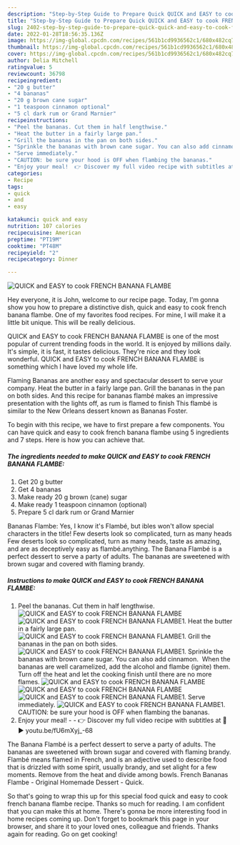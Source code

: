 ```yaml
---
description: "Step-by-Step Guide to Prepare Quick QUICK and EASY to cook FRENCH BANANA FLAMBE"
title: "Step-by-Step Guide to Prepare Quick QUICK and EASY to cook FRENCH BANANA FLAMBE"
slug: 2402-step-by-step-guide-to-prepare-quick-quick-and-easy-to-cook-french-banana-flambe
date: 2022-01-28T18:56:35.136Z
image: https://img-global.cpcdn.com/recipes/561b1cd9936562c1/680x482cq70/quick-and-easy-to-cook-french-banana-flambe-recipe-main-photo.jpg
thumbnail: https://img-global.cpcdn.com/recipes/561b1cd9936562c1/680x482cq70/quick-and-easy-to-cook-french-banana-flambe-recipe-main-photo.jpg
cover: https://img-global.cpcdn.com/recipes/561b1cd9936562c1/680x482cq70/quick-and-easy-to-cook-french-banana-flambe-recipe-main-photo.jpg
author: Delia Mitchell
ratingvalue: 5
reviewcount: 36798
recipeingredient:
- "20 g butter"
- "4 bananas"
- "20 g brown cane sugar"
- "1 teaspoon cinnamon optional"
- "5 cl dark rum or Grand Marnier"
recipeinstructions:
- "Peel the bananas. Cut them in half lengthwise."
- "Heat the butter in a fairly large pan."
- "Grill the bananas in the pan on both sides."
- "Sprinkle the bananas with brown cane sugar. You can also add cinnamon.  When the bananas are well caramelized, add the alcohol and flambe (ignite) them. Turn off the heat and let the cooking finish until there are no more flames."
- "Serve immediately."
- "CAUTION: be sure your hood is OFF when flambing the bananas."
- "Enjoy your meal!  👉 Discover my full video recipe with subtitles at 🎦 ► youtu.be/fU6mXyj_-68"
categories:
- Recipe
tags:
- quick
- and
- easy

katakunci: quick and easy 
nutrition: 107 calories
recipecuisine: American
preptime: "PT19M"
cooktime: "PT48M"
recipeyield: "2"
recipecategory: Dinner

---
```



![QUICK and EASY to cook FRENCH BANANA FLAMBE](https://img-global.cpcdn.com/recipes/561b1cd9936562c1/680x482cq70/quick-and-easy-to-cook-french-banana-flambe-recipe-main-photo.jpg)

Hey everyone, it is John, welcome to our recipe page. Today, I'm gonna show you how to prepare a distinctive dish, quick and easy to cook french banana flambe. One of my favorites food recipes. For mine, I will make it a little bit unique. This will be really delicious.

QUICK and EASY to cook FRENCH BANANA FLAMBE is one of the most popular of current trending foods in the world. It is enjoyed by millions daily. It's simple, it is fast, it tastes delicious. They're nice and they look wonderful. QUICK and EASY to cook FRENCH BANANA FLAMBE is something which I have loved my whole life.

Flaming Bananas are another easy and spectacular dessert to serve your company. Heat the butter in a fairly large pan. Grill the bananas in the pan on both sides. And this recipe for bananas flambé makes an impressive presentation with the lights off, as rum is flamed to finish This flambé is similar to the New Orleans dessert known as Bananas Foster.


To begin with this recipe, we have to first prepare a few components. You can have quick and easy to cook french banana flambe using 5 ingredients and 7 steps. Here is how you can achieve that.

<!--inarticleads1-->

##### The ingredients needed to make QUICK and EASY to cook FRENCH BANANA FLAMBE:

1. Get 20 g butter
1. Get 4 bananas
1. Make ready 20 g brown (cane) sugar
1. Make ready 1 teaspoon cinnamon (optional)
1. Prepare 5 cl dark rum or Grand Marnier


Bananas Flambe: Yes, I know it&#39;s Flambé, but ibles won&#39;t allow special characters in the title! Few deserts look so complicated, turn as many heads Few deserts look so complicated, turn as many heads, taste as amazing, and are as deceptively easy as flambé.anything. The Banana Flambé is a perfect dessert to serve a party of adults. The bananas are sweetened with brown sugar and covered with flaming brandy. 

<!--inarticleads2-->

##### Instructions to make QUICK and EASY to cook FRENCH BANANA FLAMBE:

1. Peel the bananas. Cut them in half lengthwise.
<img src="//assets-global.cpcdn.com/assets/icons/button_play-2c75c40dde080a61004c1f40b05d8f140eaff45d7e9e6481dc71c63d2e7c4909.png" alt="QUICK and EASY to cook FRENCH BANANA FLAMBE"><img src="//assets-global.cpcdn.com/assets/icons/button_play-2c75c40dde080a61004c1f40b05d8f140eaff45d7e9e6481dc71c63d2e7c4909.png" alt="QUICK and EASY to cook FRENCH BANANA FLAMBE">1. Heat the butter in a fairly large pan.
<img src="//assets-global.cpcdn.com/assets/icons/button_play-2c75c40dde080a61004c1f40b05d8f140eaff45d7e9e6481dc71c63d2e7c4909.png" alt="QUICK and EASY to cook FRENCH BANANA FLAMBE">1. Grill the bananas in the pan on both sides.
<img src="//assets-global.cpcdn.com/assets/icons/button_play-2c75c40dde080a61004c1f40b05d8f140eaff45d7e9e6481dc71c63d2e7c4909.png" alt="QUICK and EASY to cook FRENCH BANANA FLAMBE">1. Sprinkle the bananas with brown cane sugar. You can also add cinnamon.  When the bananas are well caramelized, add the alcohol and flambe (ignite) them. Turn off the heat and let the cooking finish until there are no more flames.
<img src="//assets-global.cpcdn.com/assets/icons/button_play-2c75c40dde080a61004c1f40b05d8f140eaff45d7e9e6481dc71c63d2e7c4909.png" alt="QUICK and EASY to cook FRENCH BANANA FLAMBE"><img src="//assets-global.cpcdn.com/assets/icons/button_play-2c75c40dde080a61004c1f40b05d8f140eaff45d7e9e6481dc71c63d2e7c4909.png" alt="QUICK and EASY to cook FRENCH BANANA FLAMBE"><img src="//assets-global.cpcdn.com/assets/icons/button_play-2c75c40dde080a61004c1f40b05d8f140eaff45d7e9e6481dc71c63d2e7c4909.png" alt="QUICK and EASY to cook FRENCH BANANA FLAMBE">1. Serve immediately.
<img src="//assets-global.cpcdn.com/assets/icons/button_play-2c75c40dde080a61004c1f40b05d8f140eaff45d7e9e6481dc71c63d2e7c4909.png" alt="QUICK and EASY to cook FRENCH BANANA FLAMBE">1. CAUTION: be sure your hood is OFF when flambing the bananas.
1. Enjoy your meal! -  - 👉 Discover my full video recipe with subtitles at 🎦 ► youtu.be/fU6mXyj_-68


The Banana Flambé is a perfect dessert to serve a party of adults. The bananas are sweetened with brown sugar and covered with flaming brandy. Flambé means flamed in French, and is an adjective used to describe food that is drizzled with some spirit, usually brandy, and set alight for a few moments. Remove from the heat and divide among bowls. French Bananas Flambe - Original Homemade Dessert - Quick. 

So that's going to wrap this up for this special food quick and easy to cook french banana flambe recipe. Thanks so much for reading. I am confident that you can make this at home. There's gonna be more interesting food in home recipes coming up. Don't forget to bookmark this page in your browser, and share it to your loved ones, colleague and friends. Thanks again for reading. Go on get cooking!
